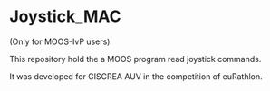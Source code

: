 Joystick_MAC
============
(Only for MOOS-IvP users)

This repository hold the a MOOS program read joystick commands. 

It was developed for CISCREA AUV in the competition of euRathlon.

